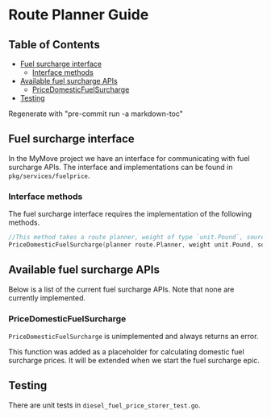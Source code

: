 # Route Planner Guide

## Table of Contents

<!-- Table of Contents auto-generated with `bin/generate-md-toc.sh` -->

<!-- toc -->

* [Fuel surcharge interface](#fuel-surcharge-interface)
  * [Interface methods](#interface-methods)
* [Available fuel surcharge APIs](#available-fuel-surcharge-apis)
  * [PriceDomesticFuelSurcharge](#pricedomesticfuelsurcharge)
* [Testing](#testing)

Regenerate with "pre-commit run -a markdown-toc"

<!-- tocstop -->

## Fuel surcharge interface

In the MyMove project we have an interface for communicating with fuel surcharge APIs. The interface and implementations can be found in `pkg/services/fuelprice`.

### Interface methods

The fuel surcharge interface requires the implementation of the following methods.

```go
//This method takes a route planner, weight of type `unit.Pound`, source and destination `Zip3` strings and returns the fuel surcharge as type `unit.Cents`
PriceDomesticFuelSurcharge(planner route.Planner, weight unit.Pound, source string, destination string) (unit.Cents, error)
```

## Available fuel surcharge APIs

Below is a list of the current fuel surcharge APIs. Note that none are currently implemented.

### PriceDomesticFuelSurcharge

`PriceDomesticFuelSurcharge` is unimplemented and always returns an error.

This function was added as a placeholder for calculating domestic fuel surcharge prices. It will be extended when we start the fuel surcharge epic.

## Testing

There are unit tests in `diesel_fuel_price_storer_test.go`.
